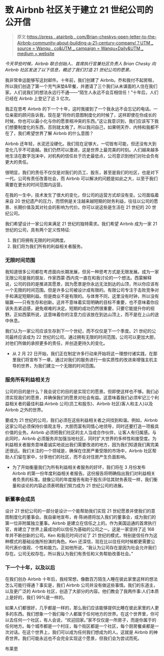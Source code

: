 # 致 Airbnb 社区关于建立 21 世纪公司的公开信

> 原文:[https://press . atairbnb . com/Brian-cheskys-open-letter-to-the-Airbnb-community-about-building-a-21-century-company/？UTM _ source = Wanqu . co&UTM _ campaign = Wanqu+Daily&UTM _ medium = website](https://press.atairbnb.com/brian-cheskys-open-letter-to-the-airbnb-community-about-building-a-21st-century-company/?utm_source=wanqu.co&utm_campaign=Wanqu+Daily&utm_medium=website)

*今天早些时候，Airbnb 联合创始人、首席执行官兼社区负责人 Brian Chesky 向 Airbnb 社区发送了以下信息，概述了我们打造 21 世纪公司的愿景。*

我非常幸运能够写这封邮件。十年前，我们创建了 Airbnb。乔和我付不起房租，所以我们创造了第一个充气床垫&早餐，并邀请了三个我们从未谋面的人住在我们家。人们说我们的想法永远行不通——“陌生人永远不会互相信任！”十年后，人们已经在 Airbnb 上登记了近 3 亿次。

我正在思考 Airbnb 的下一个十年，这时我接到了一个我永远不会忘记的电话。一位亲密的顾问告诉我，现在是“将你的意图制度化的时候了，这样即使在你成长的时候，你也可以最小化与你的愿景相冲突的东西。”这让我意识到，我们应该写下我们想要制度化的东西，否则就太晚了。所以我问自己，如果明天乔、内特和我都不在了，我们希望世界了解 Airbnb 的什么意图？

Airbnb 还年轻，水泥还没硬化。我们现在足够大，一切皆有可能，但还没有大到变化几乎不可逾越。我们仍然可以激进，这是世界上最完美的时刻。人们越来越多地生活在数字泡沫中，对机构的信任处于历史最低点，公司意识到他们对社会负有更大的责任。

很明显，我们的责任不仅仅是对我们的员工、股东，甚至是我们的社区，也是对下一代。公司有责任改善社会，而 Airbnb 可以解决的问题是如此之大，以至于我们需要在更长的时间范围内运营。

在我的一生中，技术发生了很大的变化，但公司的运营方式却没有变。公司面临着来自 20 世纪遗产的压力，而惯例是关注越来越短期的财务利益，往往以公司的愿景、长期价值及其对社会的影响为代价。你可以说这些是生活在 21 世纪的 20 世纪公司。

我们希望设计一家公司来满足 21 世纪的独特需求。我们希望 Airbnb 成为一家 21 世纪的公司，具有两个定义性特征:

1.  我们将拥有无限的时间跨度。
2.  我们将为我们所有的利益相关者服务。

### **无限时间范围**

我知道很多公司都在考虑面向长期发展，但另一种思考方式是无限发展。成为一家无限公司是我的朋友、作家西蒙·西内克一直在和我讨论的一个想法。西蒙解释说，公司的目的是推进其愿景，因为愿景是你永远无法到达的山顶，所以你应该有一个无限的时间范围。但是许多公司被设计成有限的。有限公司专注于击败竞争对手和满足短期利益。但是商业不是有限的。与体育不同，这里没有时钟，所以没有输赢——只有生存和创新。这并不意味着实现明确的目标不重要，也不意味着你应该失去紧迫感，避免艰难的决定。短期的成功仍然很重要，只要它能提升你的视野。正如西蒙所说，这意味着你的注意力应该放在到达山顶上，而不是在上山的途中休息。

我们认为一家公司应该生存到下一个世纪，而不仅仅是下一个季度。21 世纪的公司最终应该成为 22 世纪的公司。通过拥有无限的时间范围，公司可以更加大胆，对他们所做的承担更多的责任，并创造更持久的变化。

*   从 2 月 22 日开始，我们正在制定许多行动来开始将这一理想付诸实践，在那里我们将宣布下一章，通过对我们的服务进行一些实质性的改进来增强主机主导的世界，为我们建立一个无限的时间范围。

### **服务所有利益相关方**

公司的目的是什么？我会说它的目的是实现它的愿景。但即使这样也不够。我们必须实现我们的愿景，并确保我们的愿景对社会有益。这意味着我们必须牢记三个利益相关者的最佳利益:Airbnb 公司(员工和股东)、Airbnb 社区(客人和主人)以及 Airbnb 之外的世界。

要成为 21 世纪的公司，我们必须在这些利益相关者之间找到和谐。例如，Airbnb 这家公司必须保持价值观主导，大胆而富有同情心地领导，同时还要打造一项极具价值的业务。Airbnb 必须把我们社区的主人当成合作伙伴，让客人有归属感。与此同时，Airbnb 必须服务并加强当地社区，同时扩大世界的多样性和接受度。为利益相关者服务意味着诚实地说出我们需要改进的地方，因为我们知道我们离完美还很远。我们关注的一个领域是，确保在住房严重受限的市场中，Airbnb 社区帮助人们留在家中，分享他们的社区，而不会对住房产生负面影响。

*   为了开始衡量我们为所有利益相关者服务的好坏，我们将在 3 月份发布 Airbnb 的第一份年度利益相关者报告。这份报告将明确指出我们对利益相关者负责的标准。就像公司的年度报告有助于股东评估其财务表现一样，我们衡量和谈论的内容必须表明我们努力成为 21 世纪公司的进展。

### **新董事会成员**

设计 21 世纪公司的一部分是设计一个能帮助我们实现 21 世纪愿景并使我们的意图制度化的董事会。我自豪地宣布，肯·陈纳德将加入我们的董事会，成为我们的第一位非附属独立董事。Airbnb 是建立在信任之上的。作为美国运通的首席执行官，肯建立了世界上最成功的以信任为基础的公司之一。这是一家坚持了近 168 年并不断创新的公司。Ken 和我花时间讨论了 21 世纪的模式，特别是信任作为这种模式的基础设施所扮演的角色。Ken 还深信，现在比以往任何时候都更需要公司代表价值观、个性和能力。正如他所说，“我认为公司存在是因为社会允许我们存在。公司无权存在。所以我认为我们有责任和义务帮助改善社会。”

### **下一个十年，以及以后**

在我们创办 Airbnb 十年后，我经常想，像数百万陌生人睡在彼此家里这样的想法怎么可能行得通？事实是，我们 Airbnb 公司并没有做这些事情。我们的东道主，以及更广泛的 Airbnb 社区，创造了大部分的内容。他们教会了我两件事:人们本质上是好的，我们 99%是一样的。

如果人们都很好，几乎都是一样的，那么我们应该能够提供比睡在彼此家里的人更多的东西。我们想象一个我们每个人都属于任何地方的世界。在这个世界里，你可以去任何一个社区，有人会说，“欢迎回家。”家不仅仅是一所房子，而是你属于的任何地方。每个城市都是一个村庄，每个街区都是一个社区，每个厨房餐桌都是一次对话。在这个世界上，我们可以成为任何我们想成为的人。这就是 Airbnb 的神奇世界。我们可能永远也不会完全实现这个愿景，但我们会为尝试而死。

布莱恩
